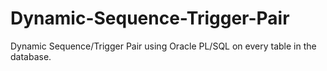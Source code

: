 # Dynamic-Sequence-Trigger-Pair
Dynamic Sequence/Trigger Pair using  Oracle PL/SQL on every table in the database.
